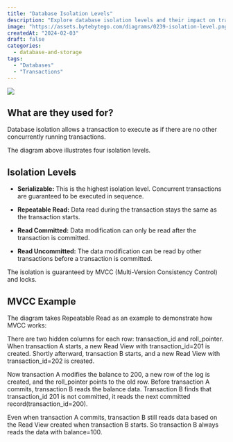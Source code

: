 ```yaml
---
title: "Database Isolation Levels"
description: "Explore database isolation levels and their impact on transaction concurrency."
image: "https://assets.bytebytego.com/diagrams/0239-isolation-level.png"
createdAt: "2024-02-03"
draft: false
categories:
  - database-and-storage
tags:
  - "Databases"
  - "Transactions"
---
```


![](https://assets.bytebytego.com/diagrams/0239-isolation-level.png)

## What are they used for?

Database isolation allows a transaction to execute as if there are no other concurrently running transactions.

The diagram above illustrates four isolation levels.

## Isolation Levels

*   **Serializable:** This is the highest isolation level. Concurrent transactions are guaranteed to be executed in sequence.

*   **Repeatable Read:** Data read during the transaction stays the same as the transaction starts.

*   **Read Committed:** Data modification can only be read after the transaction is committed.

*   **Read Uncommitted:** The data modification can be read by other transactions before a transaction is committed.

The isolation is guaranteed by MVCC (Multi-Version Consistency Control) and locks.

## MVCC Example

The diagram takes Repeatable Read as an example to demonstrate how MVCC works:

There are two hidden columns for each row: transaction\_id and roll\_pointer. When transaction A starts, a new Read View with transaction\_id=201 is created. Shortly afterward, transaction B starts, and a new Read View with transaction\_id=202 is created.

Now transaction A modifies the balance to 200, a new row of the log is created, and the roll\_pointer points to the old row. Before transaction A commits, transaction B reads the balance data. Transaction B finds that transaction\_id 201 is not committed, it reads the next committed record(transaction\_id=200).

Even when transaction A commits, transaction B still reads data based on the Read View created when transaction B starts. So transaction B always reads the data with balance=100.